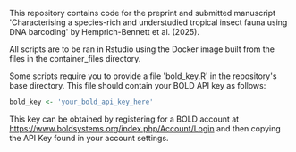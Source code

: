 This repository contains code for the preprint and submitted manuscript 'Characterising a species-rich and understudied tropical insect fauna using DNA barcoding' by Hemprich-Bennett et al. (2025).

All scripts are to be ran in Rstudio using the Docker image built from the files in the container_files directory.

Some scripts require you to provide a file 'bold_key.R' in the repository's base directory. This file should contain your BOLD API key as follows:

```R
bold_key <- 'your_bold_api_key_here'
```

This key can be obtained by registering for a BOLD account at https://www.boldsystems.org/index.php/Account/Login and then copying the API Key found in your account settings.
